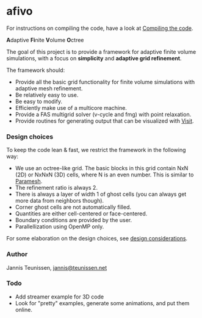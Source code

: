 afivo
=====

For instructions on compiling the code, have a look at
[Compiling the code](compiling.md).

<b>A</b>daptive <b>Fi</b>nite <b>V</b>olume <b>O</b>ctree

The goal of this project is to provide a framework for adaptive finite volume
simulations, with a focus on **simplicity** and **adaptive grid refinement**.

The framework should:

* Provide all the basic grid functionality for finite volume simulations with
  adaptive mesh refinement.
* Be relatively easy to use.
* Be easy to modify.
* Efficiently make use of a multicore machine.
* Provide a FAS multigrid solver (v-cycle and fmg) with point relaxation.
* Provide routines for generating output that can be visualized with
  [Visit](https://wci.llnl.gov/simulation/computer-codes/visit).

### Design choices

To keep the code lean & fast, we restrict the framework in the following way:

* We use an octree-like grid. The basic blocks in this grid contain NxN (2D) or
  NxNxN (3D) cells, where N is an even number. This is similar to
  [Paramesh](http://www.physics.drexel.edu/~olson/paramesh-doc/Users_manual/amr.html).
* The refinement ratio is always 2.
* There is always a layer of width 1 of ghost cells (you can always get
  more data from neighbors though).
* Corner ghost cells are not automatically filled.
* Quantities are either cell-centered or face-centered.
* Boundary conditions are provided by the user.
* Parallellization using OpenMP only.

For some elaboration on the design choices, see
[design considerations](design.md).

### Author
Jannis Teunissen, jannis@teunissen.net

### Todo
* Add streamer example for 3D code
* Look for "pretty" examples, generate some animations, and put them online.
